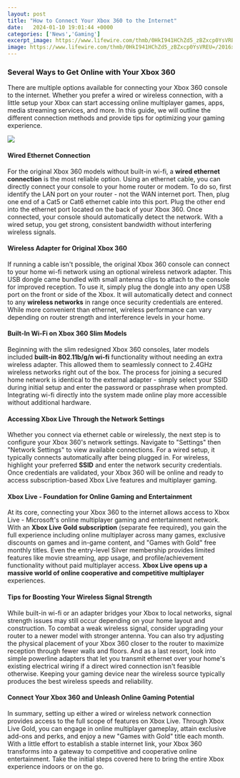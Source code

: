 ```yaml
---
layout: post
title: "How to Connect Your Xbox 360 to the Internet"
date:   2024-01-10 19:01:44 +0000
categories: ['News','Gaming']
excerpt_image: https://www.lifewire.com/thmb/0HkI941HChZd5_zBZxcp0YsVREU=/2016x1136/filters:no_upscale():max_bytes(150000):strip_icc()/ScreenShot2020-03-16at2.57.30PM-c7cdf3e0c57441c98319c12c0c2613a3.jpg
image: https://www.lifewire.com/thmb/0HkI941HChZd5_zBZxcp0YsVREU=/2016x1136/filters:no_upscale():max_bytes(150000):strip_icc()/ScreenShot2020-03-16at2.57.30PM-c7cdf3e0c57441c98319c12c0c2613a3.jpg
---
```


### Several Ways to Get Online with Your Xbox 360
There are multiple options available for connecting your Xbox 360 console to the internet. Whether you prefer a wired or wireless connection, with a little setup your Xbox can start accessing online multiplayer games, apps, media streaming services, and more. In this guide, we will outline the different connection methods and provide tips for optimizing your gaming experience.

![](https://i.ytimg.com/vi/Q6_0mDQ8Ta4/maxresdefault.jpg)
#### Wired Ethernet Connection 
For the original Xbox 360 models without built-in wi-fi, a **wired ethernet connection** is the most reliable option. Using an ethernet cable, you can directly connect your console to your home router or modem. To do so, first identify the LAN port on your router - not the WAN internet port. Then, plug one end of a Cat5 or Cat6 ethernet cable into this port. Plug the other end into the ethernet port located on the back of your Xbox 360. Once connected, your console should automatically detect the network. With a wired setup, you get strong, consistent bandwidth without interfering wireless signals.
#### Wireless Adapter for Original Xbox 360
If running a cable isn't possible, the original Xbox 360 console can connect to your home wi-fi network using an optional wireless network adapter. This USB dongle came bundled with small antenna clips to attach to the console for improved reception. To use it, simply plug the dongle into any open USB port on the front or side of the Xbox. It will automatically detect and connect to any **wireless networks** in range once security credentials are entered. While more convenient than ethernet, wireless performance can vary depending on router strength and interference levels in your home. 
#### Built-In Wi-Fi on Xbox 360 Slim Models
Beginning with the slim redesigned Xbox 360 consoles, later models included **built-in 802.11b/g/n wi-fi** functionality without needing an extra wireless adapter. This allowed them to seamlessly connect to 2.4GHz wireless networks right out of the box. The process for joining a secured home network is identical to the external adapter - simply select your SSID during initial setup and enter the password or passphrase when prompted. Integrating wi-fi directly into the system made online play more accessible without additional hardware.
#### Accessing Xbox Live Through the Network Settings
Whether you connect via ethernet cable or wirelessly, the next step is to configure your Xbox 360's network settings. Navigate to "Settings" then "Network Settings" to view available connections. For a wired setup, it typically connects automatically after being plugged in. For wireless, highlight your preferred **SSID** and enter the network security credentials. Once credentials are validated, your Xbox 360 will be online and ready to access subscription-based Xbox Live features and multiplayer gaming. 
#### Xbox Live - Foundation for Online Gaming and Entertainment 
At its core, connecting your Xbox 360 to the internet allows access to Xbox Live - Microsoft's online multiplayer gaming and entertainment network. With an **Xbox Live Gold subscription** (separate fee required), you gain the full experience including online multiplayer across many games, exclusive discounts on games and in-game content, and "Games with Gold" free monthly titles. Even the entry-level Silver membership provides limited features like movie streaming, app usage, and profile/achievement functionality without paid multiplayer access. **Xbox Live opens up a massive world of online cooperative and competitive multiplayer** experiences.
#### Tips for Boosting Your Wireless Signal Strength
While built-in wi-fi or an adapter bridges your Xbox to local networks, signal strength issues may still occur depending on your home layout and construction. To combat a weak wireless signal, consider upgrading your router to a newer model with stronger antenna. You can also try adjusting the physical placement of your Xbox 360 closer to the router to maximize reception through fewer walls and floors. And as a last resort, look into simple powerline adapters that let you transmit ethernet over your home's existing electrical wiring if a direct wired connection isn't feasible otherwise. Keeping your gaming device near the wireless source typically produces the best wireless speeds and reliability.
#### Connect Your Xbox 360 and Unleash Online Gaming Potential   
In summary, setting up either a wired or wireless network connection provides access to the full scope of features on Xbox Live. Through Xbox Live Gold, you can engage in online multiplayer gameplay, attain exclusive add-ons and perks, and enjoy a new "Games with Gold" title each month. With a little effort to establish a stable internet link, your Xbox 360 transforms into a gateway to competitive and cooperative online entertainment. Take the initial steps covered here to bring the entire Xbox experience indoors or on the go.